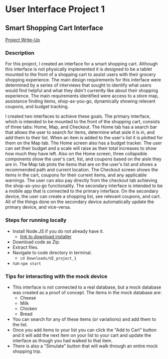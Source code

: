 # User Interface Project 1
## Smart Shopping Cart Interface
[Project Write-Up](https://chambersanna99.wixsite.com/ui-portfolio/projects-7)

### Description
For this project, I created an interface for a smart shopping cart. Although this interface is not physically implemented it is designed to be a tablet mounted to the front of a shopping cart to assist users with their grocery shopping experience. The main design requirements for this interface were determined by a series of interviews that sought to identify what users would find helpful and what they didn't currently like about their shopping experience. The main requirements identified were access to a store map, assistance finding items, shop-as-you-go, dynamically showing relevant coupons, and budget tracking.

I created two interfaces to achieve these goals. The primary interface, which is intended to be mounted to the front of the shopping cart, consists of three tabs: Home, Map, and Checkout. The Home tab has a search bar that allows the user to search for items, determine what aisle it is in, and add them to their list. When an item is added to the user's list it is plotted for them on the Map tab. The Home screen also has a budget tracker. The user can set their budget and a scale will raise as their total increases to show how much they have left. Also on the Home screen, three collapsible components show the user's cart, list, and coupons based on the aisle they are in. The Map tab plots the items that are on the user's list and shows a recommended path and current location. The Checkout screen shows the items in the cart, coupons for their current items, and any applicable warnings. The user can also pay directly from the checkout tab achieving the shop-as-you-go functionality. The secondary interface is intended to be a mobile app that is connected to the primary interface. On the secondary device, the user can create a shopping list, see relevant coupons, and cart. All of the things done on the secondary device automatically update the primary device, and vice-versa.

### Steps for running locally
* Install Node.JS if you do not already have it.
  * [link to download installer](https://nodejs.org/en/download/)
* Download code as Zip.
* Extract files.
* Navigate to code directory in terminal.
  * `cd Downloads/UI_project_1`
* run `npm start`

### Tips for interacting with the mock device
* This interface is not connected to a real database, but a mock database was created as a proof of concept. The items in the mock database are:
  * Cheese
  * Milk
  * Chicken
  * Bread
* You can search for any of these items (or variations) and add them to the list.
* Once you add items to your list you can click the "Add to Cart" button and it will add the next item on your list to your cart and update the interface as though you had walked to that item.
* There is also a "Simulate" button that will walk through an entire mock shopping trip.
